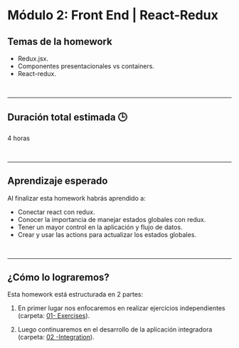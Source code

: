 # Módulo 2: Front End | React-Redux

## **Temas de la homework**

-  Redux.jsx.
-  Componentes presentacionales vs containers.
-  React-redux.

<br />

---

## **Duración total estimada 🕒**

4 horas

<br />

---

## **Aprendizaje esperado**

Al finalizar esta homework habrás aprendido a:

-  Conectar react con redux.
-  Conocer la importancia de manejar estados globales con redux.
-  Tener un mayor control en la aplicación y flujo de datos.
-  Crear y usar las actions para actualizar los estados globales.

<br />

---

## **¿Cómo lo lograremos?**

Esta homework está estructurada en 2 partes:

1. En primer lugar nos enfocaremos en realizar ejercicios independientes (carpeta: [01- Exercises](./01%20-%20Exercises/README.md)).

2. Luego continuaremos en el desarrollo de la aplicación integradora (carpeta: [02 -Integration](./02%20-%20Integration/README.md)).
